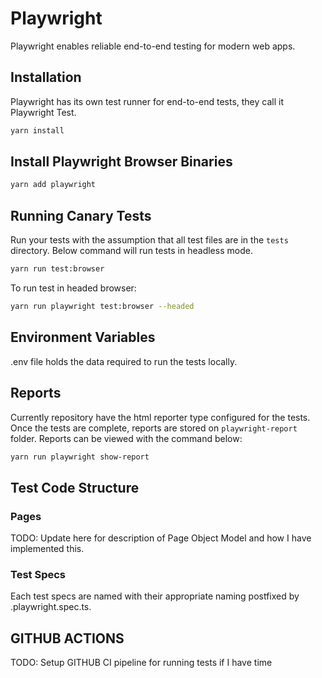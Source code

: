 # Playwright

Playwright enables reliable end-to-end testing for modern web apps.

## Installation

Playwright has its own test runner for end-to-end tests, they call it Playwright Test.

```bash
yarn install
```


## Install Playwright Browser Binaries

```bash
yarn add playwright
```

## Running Canary Tests

Run your tests with the assumption that all test files are in the `tests` directory. Below command will run tests in headless mode.

```bash
yarn run test:browser 
```

To run test in headed browser:

```bash
yarn run playwright test:browser --headed
```

## Environment Variables

.env file holds the data required to run the tests locally. 


## Reports
Currently repository have the html reporter type configured for the tests. Once the tests are complete, reports are stored on `playwright-report` folder. Reports can be viewed with the command below: 
```bash
yarn run playwright show-report
```

## Test Code Structure

### Pages 


 TODO: Update here for description of Page Object Model and how I have implemented this. 

### Test Specs
Each test specs are named with their appropriate naming postfixed by .playwright.spec.ts. 

## GITHUB ACTIONS
TODO: Setup GITHUB CI pipeline for running tests if I have time



